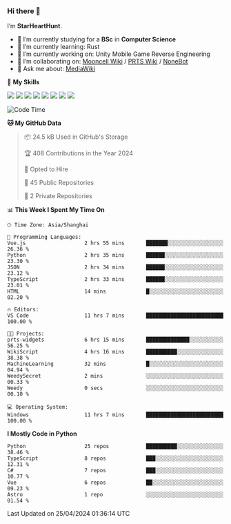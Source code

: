 ### Hi there 👋

I’m **StarHeartHunt**.

- 🏫 I’m currently studying for a **BSc** in **Computer Science**
- 🌱 I’m currently learning: Rust
- 🔭 I’m currently working on: Unity Mobile Game Reverse Engineering
- 👯 I’m collaborating on: [Mooncell Wiki](https://fgo.wiki/) / [PRTS Wiki](http://prts.wiki/) / [NoneBot](https://github.com/nonebot)
- 💬 Ask me about: [MediaWiki](https://www.mediawiki.org)

🌟 **My Skills**

![](https://img.shields.io/badge/-Python-3e74a2?style=flat-square&logo=Python&logoColor=fff)
![](https://img.shields.io/badge/-Node.js-339933?style=flat-square&logo=node.js&logoColor=fff)
![](https://img.shields.io/badge/-Vue-4fc08d?style=flat-square&logo=vue.js&logoColor=fff)
![](https://img.shields.io/badge/-React-2d98ce?style=flat-square&logo=React&logoColor=fff)
![](https://img.shields.io/badge/-TypeScript-3178C6?style=flat-square&logo=TypeScript&logoColor=fff)
![](https://img.shields.io/badge/-Docker-2496ED?style=flat-square&logo=Docker&logoColor=fff)
![](https://img.shields.io/badge/-Linux-000000?style=flat-square&logo=Linux&logoColor=fff)
![](https://img.shields.io/badge/-Dotnet-512bd4?style=flat-square&logo=.net&logoColor=fff)

<!--START_SECTION:waka-->
![Code Time](http://img.shields.io/badge/Code%20Time-987%20hrs%204%20mins-blue)

**🐱 My GitHub Data** 

> 📦 24.5 kB Used in GitHub's Storage 
 > 
> 🏆 408 Contributions in the Year 2024
 > 
> 💼 Opted to Hire
 > 
> 📜 45 Public Repositories 
 > 
> 🔑 2 Private Repositories 
 > 
📊 **This Week I Spent My Time On** 

```text
🕑︎ Time Zone: Asia/Shanghai

💬 Programming Languages: 
Vue.js                   2 hrs 55 mins       ███████░░░░░░░░░░░░░░░░░░   26.36 % 
Python                   2 hrs 35 mins       ██████░░░░░░░░░░░░░░░░░░░   23.30 % 
JSON                     2 hrs 34 mins       ██████░░░░░░░░░░░░░░░░░░░   23.12 % 
TypeScript               2 hrs 33 mins       ██████░░░░░░░░░░░░░░░░░░░   23.01 % 
HTML                     14 mins             █░░░░░░░░░░░░░░░░░░░░░░░░   02.20 % 

🔥 Editors: 
VS Code                  11 hrs 7 mins       █████████████████████████   100.00 % 

🐱‍💻 Projects: 
prts-widgets             6 hrs 15 mins       ██████████████░░░░░░░░░░░   56.25 % 
WikiScript               4 hrs 16 mins       ██████████░░░░░░░░░░░░░░░   38.38 % 
MachineLearning          32 mins             █░░░░░░░░░░░░░░░░░░░░░░░░   04.94 % 
WeedySecret              2 mins              ░░░░░░░░░░░░░░░░░░░░░░░░░   00.33 % 
Weedy                    0 secs              ░░░░░░░░░░░░░░░░░░░░░░░░░   00.10 % 

💻 Operating System: 
Windows                  11 hrs 7 mins       █████████████████████████   100.00 % 
```

**I Mostly Code in Python** 

```text
Python                   25 repos            ██████████░░░░░░░░░░░░░░░   38.46 % 
TypeScript               8 repos             ███░░░░░░░░░░░░░░░░░░░░░░   12.31 % 
C#                       7 repos             ███░░░░░░░░░░░░░░░░░░░░░░   10.77 % 
Vue                      6 repos             ██░░░░░░░░░░░░░░░░░░░░░░░   09.23 % 
Astro                    1 repo              ░░░░░░░░░░░░░░░░░░░░░░░░░   01.54 % 
```




 Last Updated on 25/04/2024 01:36:14 UTC
<!--END_SECTION:waka-->
